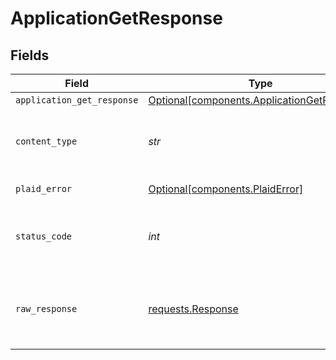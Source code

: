 # ApplicationGetResponse


## Fields

| Field                                                                                            | Type                                                                                             | Required                                                                                         | Description                                                                                      |
| ------------------------------------------------------------------------------------------------ | ------------------------------------------------------------------------------------------------ | ------------------------------------------------------------------------------------------------ | ------------------------------------------------------------------------------------------------ |
| `application_get_response`                                                                       | [Optional[components.ApplicationGetResponse]](../../models/components/applicationgetresponse.md) | :heavy_minus_sign:                                                                               | success                                                                                          |
| `content_type`                                                                                   | *str*                                                                                            | :heavy_check_mark:                                                                               | HTTP response content type for this operation                                                    |
| `plaid_error`                                                                                    | [Optional[components.PlaidError]](../../models/components/plaiderror.md)                         | :heavy_minus_sign:                                                                               | Error response.                                                                                  |
| `status_code`                                                                                    | *int*                                                                                            | :heavy_check_mark:                                                                               | HTTP response status code for this operation                                                     |
| `raw_response`                                                                                   | [requests.Response](https://requests.readthedocs.io/en/latest/api/#requests.Response)            | :heavy_minus_sign:                                                                               | Raw HTTP response; suitable for custom response parsing                                          |